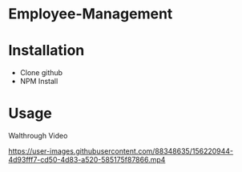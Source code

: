 # Employee-Management
# Installation
 - Clone github
 - NPM Install

# Usage 
Walthrough Video

https://user-images.githubusercontent.com/88348635/156220944-4d93fff7-cd50-4d83-a520-585175f87866.mp4

